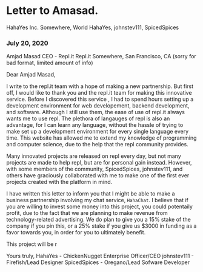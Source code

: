 # Letter to Amasad.
HahaYes Inc.
Somewhere, World
HahaYes, johnstev111, SpicedSpices


### July 20, 2020


Amjad Masad
CEO - Repl.it
Repl.it
Somewhere, San Francisco, CA
(sorry for bad format, limited amount of info)

Dear Amjad Masad,

I write to the repl.it team with a hope of making a new partnership. But first off, I would like to thank you and the repl.it team for making this innovative service. Before I discovered this service , I had to spend hours setting up a development environment for web developement, backend development, and software. Although I still use them, the ease of use of repl.it always wants me to use repl. The plethora of langauges of repl is also an advantage, for I can learn any language, without the hassle of trying to make set up a development environment for every single language every time. This website has allowed me to extend my knowledge of programming and computer science, due to the help that the repl community provides.

Many innovated projects are released on repl every day, but not many projects are made to help repl, but are for personal gain instead. However, with some members of the community, SpicedSpices, johnstev111, and others have graciously collaborated with me to make one of the first ever projects created with the platform in mind.

I have written this letter to inform you that I might be able to make a business partnership involving my chat service, `HahaChat`. I believe that if you are willing to invest some money into this project, you could potentaily profit, due to the fact that we are planning to make revenue from technology-related advertising. We do plan to give you a 15% stake of the company if you pin this, or a 25% stake if you give us $3000 in funding as a favor towards you, in order for you to ultimately benefit.

This project will be r






































Yours truly, 
    HahaYes - ChickenNugget Enterprise Officer/CEO
    johnstev111 - Firefish/Lead Designer
    SpicedSpices - Oregano/Lead Sofware Developer